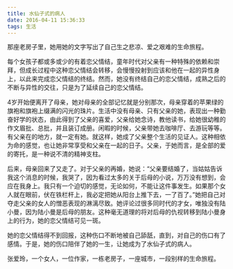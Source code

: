 ```yaml
---
title: 水仙子式的病人
date: 2016-04-11 15:36:33
tags: 生活
---
```


那座老房子里，她用她的文字写出了自己生之悲凉、爱之艰难的生命旅程。

<!-- more -->
 
每个女孩子都或多或少的有着恋父情结，童年时代对父亲有一种特殊的依赖和崇拜，但成长过程中这种恋父情结会转移，会慢慢投射到应该和他在一起的异性身上，以此来完成恋父情结的终结。然而，她没有终结自己的恋父情结，成熟之后的不断与异性的交往，只是为了延续自己的恋父情结。
 
4岁开始便离开了母亲，她对母亲的全部记忆就是分别那次，母亲穿着的苹果绿的旗袍和旗袍上缀满的闪光的珠片。生活中没有母亲、只有父亲的她，表现出一种勤奋好学的状态，由此得到了父亲的喜爱，父亲给她念诗，教他读书，给她很幼稚的作文眉批、总批，并且装订成册。闲暇的时候，父亲带她去咖啡厅、去游玩等等。有父亲在的地方，就一定有她。就这样，她成了父亲整个生活的见证人。这种相依为命的感觉，也让她非常享受和父亲在一起的日子。父亲，于她而言，是全部的爱的寄托，是一种说不清的精神支柱。
 
后来，母亲回来了又走了。对于父亲的再婚，她说：“父亲要结婚了，当姑姑告诉我这个消息的时候，我哭了，因为看过太多的关于后母的小说，万万没有想到，会应在我身上。我只有一个迫切的感觉，无论如何，不能让这件事发生。如果那个女人就在眼前，伏在铁栏杆上，我必定把她从阳台上推下去，一了百了。”她把自己对夺走父亲的女人的憎恶表现的淋漓尽致。她评论过很多同时代的才女，唯独没有陆小曼，因为陆小曼是后母的朋友。这种毫无道理的将对后母的仇视转移到陆小曼身上的行为，她的恋父情结可见一斑。
 
她的恋父情结得不到回报，这种伤口不断地被自己舔舐，直到，对自己的伤口有了感情。于是，她的伤口陪伴了她的一生，让她成为了水仙子式的病人。
 
张爱玲，一个女人，一位作家，一栋老房子，一座城市，一段别样的生命旅程。
